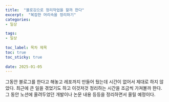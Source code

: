 ```yaml
---
title:  "블로깅으로 정리작업을 할까 한다"
excerpt:  "복잡한 머리속을 정리하기"
categories: 
- 일상

tags:
- 일상
 
toc_label: 목차 제목
toc: true
toc_sticky: true
 
date: 2025-01-05
---
```

그동안 블로그를 한다고 해놓고 레포까지 만들어 뒀는데 시간이 없어서 제대로 하지 않았다.
최근에 큰 일을 겪었기도 하고 이것저것 정리하는 시간을 조금씩 가져볼까 한다.
그 동안 노션에 올려두었던 개발이나 논문 내용 등등을 정리하면서 올릴 예정이다.
